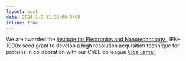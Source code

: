 ```yaml
---
layout: post
date: 2024-1-5 11:39:00-0400
inline: true
---
```


We are awarded the <a href="https://research.gatech.edu/nano"> Institute for Electronics and Nanotechnology </a>, IEN-1000x seed grant to develop a high resolution acquisition technique for proteins in collaboration with our ChBE colleague <a href="https://vidajamali.github.io">Vida Jamali</a>
